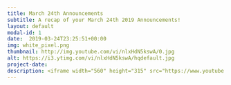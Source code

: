 ```yaml
---
title: March 24th Announcements
subtitle: A recap of your March 24th 2019 Announcements!
layout: default
modal-id: 1 
date:  2019-03-24T23:25:51+00:00
img: white_pixel.png
thumbnail: http://img.youtube.com/vi/nlxHdN5kswA/0.jpg
alt: https://i3.ytimg.com/vi/nlxHdN5kswA/hqdefault.jpg
project-date: 
description: <iframe width="560" height="315" src="https://www.youtube.com/embed/nlxHdN5kswA" frameborder="0" allowfullscreen></iframe> 
---
```

